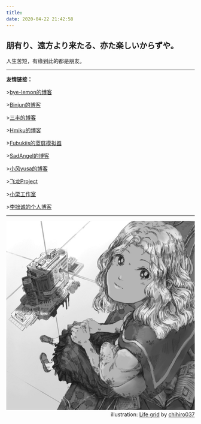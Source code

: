 ```yaml
---
title: 
date: 2020-04-22 21:42:58
---
```


## 朋有り、遠方より来たる、亦た楽しいからずや。  
人生苦短，有缘到此的都是朋友。  

---

**友情链接：**  

\>[bye-lemon的博客](https://bye-lemon.github.io/)  
  
\>[Binjun的博客](https://leebinjun.github.io/)  
  
\>[三丰的博客](https://me.csdn.net/weixin_42089190)  
  
\>[Hmiku的博客](https://www.hatsune-miku.top/)  

\>[Fubukiis的蓝屏模拟器](https://skiya.github.io/)  

\>[SadAngel的博客](https://www.sadangel.cn/)

\>[小风yusa的博客](https://blog.sena.moe/)

\>[飞龙Project](https://feilongproject.com/)

\>[小栗工作室](https://b.ligzs.com/)

\>[李拙诚的个人博客](http://www.heart-of-engine.top/)
  
---

<img src = 73278147-resized.jpg alt = "Life grid">

<div align=right> illustration: <a href = "https://www.pixiv.net/artworks/73278147">Life grid</a> by <a href = "https://www.pixiv.net/users/19065369">chihiro037</a></div>  
  
